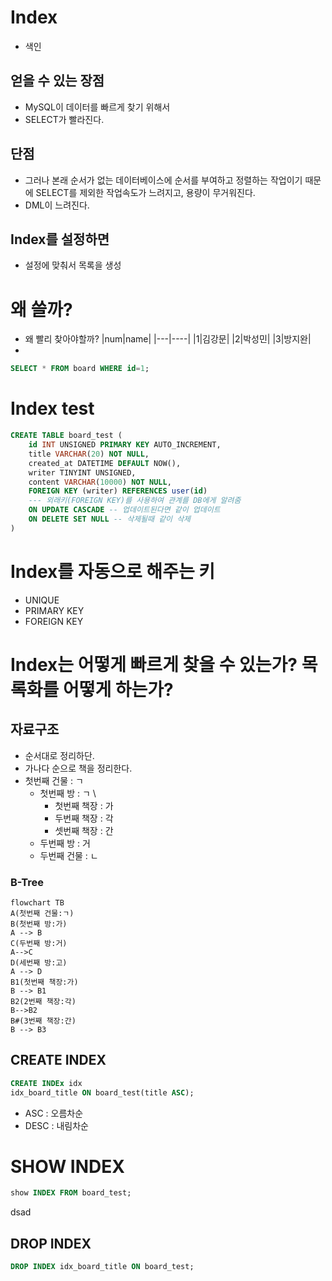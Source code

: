 # Index

- 색인

## 얻을 수 있는 장점

<!-- - 찾기 쉽게 하려고?
- 구분하기 쉽게? -->

- MySQL이 데이터를 빠르게 찾기 위해서
- SELECT가 빨라진다.

## 단점

- 그러나 본래 순서가 없는 데이터베이스에 순서를 부여하고 정렬하는 작업이기 때문에 SELECT를 제외한 작업속도가 느려지고, 용량이 무거워진다.
- DML이 느려진다.

## Index를 설정하면

- 설정에 맞춰서 목록을 생성

# 왜 쓸까?

- 왜 빨리 찾아야할까?
  |num|name|
  |---|----|
  |1|김강문|
  |2|박성민|
  |3|방지완|
-

```sql
SELECT * FROM board WHERE id=1;
```

# Index test

```sql
CREATE TABLE board_test (
    id INT UNSIGNED PRIMARY KEY AUTO_INCREMENT,
    title VARCHAR(20) NOT NULL,
    created_at DATETIME DEFAULT NOW(),
    writer TINYINT UNSIGNED,
    content VARCHAR(10000) NOT NULL,
    FOREIGN KEY (writer) REFERENCES user(id)
    --- 외래키(FOREIGN KEY)를 사용하여 관계를 DB에게 알려줌
    ON UPDATE CASCADE -- 업데이트된다면 같이 업데이트
    ON DELETE SET NULL -- 삭제될때 같이 삭제
)
```

# Index를 자동으로 해주는 키

- UNIQUE
- PRIMARY KEY
- FOREIGN KEY

# Index는 어떻게 빠르게 찾을 수 있는가? 목록화를 어떻게 하는가?

## 자료구조

- 순서대로 정리하단.
- 가나다 순으로 책을 정리한다.
- 첫번째 건물 : ㄱ
  - 첫번째 방 : ㄱ \
    - 첫번째 책장 : 가
    - 두번째 책장 : 각
    - 셋번째 책장 : 간
  - 두번째 방 : 거
  - 두번째 건물 : ㄴ

### B-Tree

```mermaid
flowchart TB
A(첫번째 건물:ㄱ)
B(첫번째 방:가)
A --> B
C(두번째 방:거)
A-->C
D(세번째 방:고)
A --> D
B1(첫번째 책장:가)
B --> B1
B2(2번째 책장:각)
B-->B2
B#(3번째 책장:간)
B --> B3
```

## CREATE INDEX

```sql
CREATE INDEx idx
idx_board_title ON board_test(title ASC);
```

- ASC : 오름차순
- DESC : 내림차순

# SHOW INDEX

```sql
show INDEX FROM board_test;

```
dsad

## DROP INDEX

```sql
DROP INDEX idx_board_title ON board_test;
```
